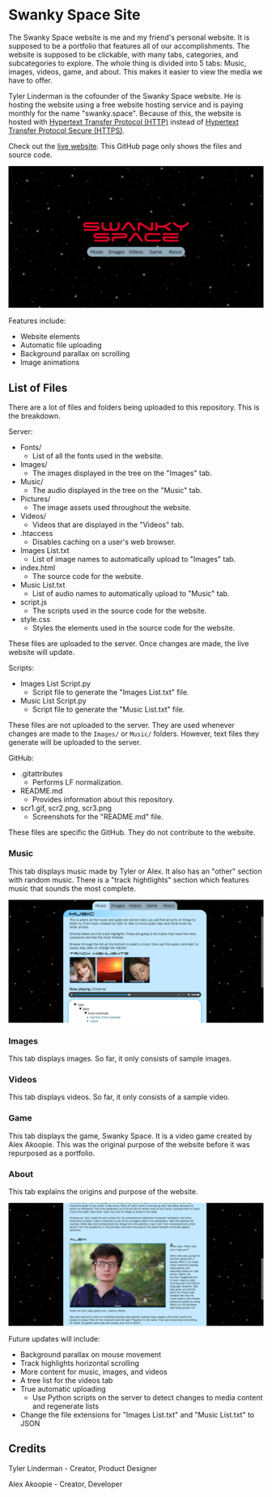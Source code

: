 # Swanky Space Site

The Swanky Space website is me and my friend's personal website. It is supposed to be a portfolio that features all of our accomplishments. The website is supposed to be clickable, with many tabs, categories, and subcategories to explore. The whole thing is divided into 5 tabs: Music, images, videos, game, and about. This makes it easier to view the media we have to offer.

Tyler Linderman is the cofounder of the Swanky Space website. He is hosting the website using a free website hosting service and is paying monthly for the name "swanky.space". Because of this, the website is hosted with [Hypertext Transfer Protocol (HTTP)](https://en.wikipedia.org/wiki/Hypertext_Transfer_Protocol) instead of [Hypertext Transfer Protocol Secure (HTTPS)](https://en.wikipedia.org/wiki/HTTPS).

Check out the [live website](http://swanky.space/ "Visit swanky.space"). This GitHub page only shows the files and source code.

![Preview screenshot](scr1.gif "Preview screenshot")

Features include:
* Website elements
* Automatic file uploading
* Background parallax on scrolling
* Image animations

## List of Files

There are a lot of files and folders being uploaded to this repository. This is the breakdown.

Server:
* Fonts/
    * List of all the fonts used in the website.
* Images/
    * The images displayed in the tree on the "Images" tab.
* Music/
    * The audio displayed in the tree on the "Music" tab.
* Pictures/
    * The image assets used throughout the website.
* Videos/
    * Videos that are displayed in the "Videos" tab.
* .htaccess
    * Disables caching on a user's web browser.
* Images List.txt
    * List of image names to automatically upload to "Images" tab.
* index.html
    * The source code for the website.
* Music List.txt
    * List of audio names to automatically upload to "Music" tab.
* script.js
    * The scripts used in the source code for the website.
* style.css
    * Styles the elements used in the source code for the website.

These files are uploaded to the server. Once changes are made, the live website will update.

Scripts:
* Images List Script.py
    * Script file to generate the "Images List.txt" file.
* Music List Script.py
    * Script file to generate the "Music List.txt" file.

These files are not uploaded to the server. They are used whenever changes are made to the `Images/` or `Music/` folders. However, text files they generate will be uploaded to the server.

GitHub:
* .gitattributes
    * Performs LF normalization.
* README.md
    * Provides information about this repository.
* scr1.gif, scr2.png, scr3.png
    * Screenshots for the "README.md" file.

These files are specific the GitHub. They do not contribute to the website.

### Music

This tab displays music made by Tyler or Alex. It also has an "other" section with random music. There is a "track hightlights" section which features music that sounds the most complete.

![Music preview](scr2.png "Music preview")

### Images

This tab displays images. So far, it only consists of sample images.

### Videos

This tab displays videos. So far, it only consists of a sample video.

### Game

This tab displays the game, Swanky Space. It is a video game created by Alex Akoopie. This was the original purpose of the website before it was repurposed as a portfolio.

### About

This tab explains the origins and purpose of the website.

![About preview](scr3.png "About preview")

Future updates will include:
* Background parallax on mouse movement
* Track highlights horizontal scrolling
* More content for music, images, and videos
* A tree list for the videos tab
* True automatic uploading
    * Use Python scripts on the server to detect changes to media content and regenerate lists
* Change the file extensions for "Images List.txt" and "Music List.txt" to JSON

## Credits

Tyler Linderman - Creator, Product Designer

Alex Akoopie - Creator, Developer